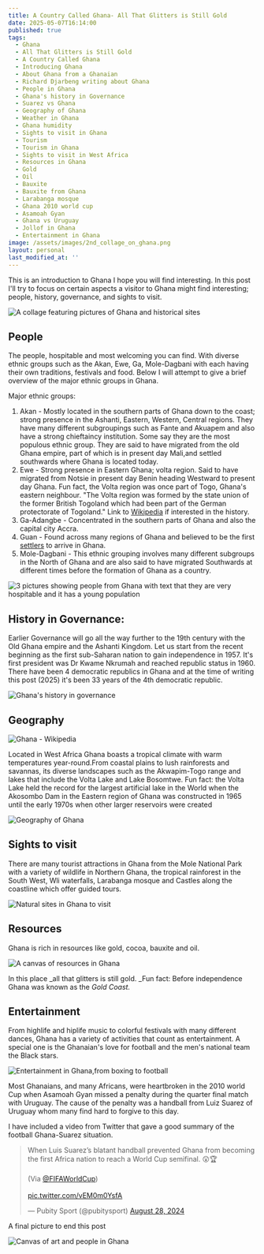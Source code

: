 ```yaml
---
title: A Country Called Ghana- All That Glitters is Still Gold
date: 2025-05-07T16:14:00
published: true
tags:
  - Ghana
  - All That Glitters is Still Gold
  - A Country Called Ghana
  - Introducing Ghana
  - About Ghana from a Ghanaian
  - Richard Djarbeng writing about Ghana
  - People in Ghana
  - Ghana's history in Governance
  - Suarez vs Ghana
  - Geography of Ghana
  - Weather in Ghana
  - Ghana humidity
  - Sights to visit in Ghana
  - Tourism
  - Tourism in Ghana
  - Sights to visit in West Africa
  - Resources in Ghana
  - Gold
  - Oil
  - Bauxite
  - Bauxite from Ghana
  - Larabanga mosque
  - Ghana 2010 world cup
  - Asamoah Gyan
  - Ghana vs Uruguay
  - Jollof in Ghana
  - Entertainment in Ghana
image: /assets/images/2nd_collage_on_ghana.png
layout: personal
last_modified_at: ''
---
```

This is an introduction to Ghana I hope you will find interesting. In this post I'll try to focus on certain aspects a visitor to Ghana might find interesting; people, history, governance, and sights to visit.

![A collage featuring pictures of Ghana and historical sites](/assets/images/2nd_collage_on_ghana.png "A collage featuring pictures of Ghana and historical sites")

## People

The people,  hospitable and most welcoming you can find. With diverse ethnic groups such as the Akan, Ewe, Ga, Mole-Dagbani with each having their own traditions, festivals and food. Below I will attempt to give a brief overview of the major ethnic groups in Ghana.

Major ethnic groups:

1. Akan - Mostly located in the southern parts of Ghana down to the coast;  strong presence in the Ashanti, Eastern, Western, Central regions. They have many different subgroupings such as Fante and Akuapem and also have a strong chieftaincy institution. Some say they are the most populous ethnic group. They are said to have migrated from the old Ghana empire, part of which is in present day Mali,and settled southwards where Ghana is located today.
2. Ewe - Strong presence in  Eastern Ghana; volta region. Said to have migrated from Notsie in present day Benin heading Westward to present day Ghana. Fun fact, the Volta region was once part of Togo, Ghana's eastern neighbour.  "The Volta region was formed by the state union of the former British Togoland which had been part of the German protectorate of Togoland." Link to [Wikipedia](https://en.wikipedia.org/wiki/Volta_Region) if interested in the history.
3. Ga-Adangbe - Concentrated in the southern parts of Ghana and also the capital city Accra.
4. Guan - Found across many regions of Ghana and believed to be the first [settlers](https://en.wikipedia.org/wiki/Guang_people) to arrive in Ghana.
5. Mole-Dagbani - This ethnic grouping involves many different subgroups in the North of Ghana and are also said to have migrated Southwards at different times before the formation of Ghana as a country.

![3 pictures showing people from Ghana with text that they are very hospitable and it has a young population](/assets/images/people_ghana.png "People from Ghana are very hospitable and it has a young population")

## History in Governance: 

Earlier Governance will go all the way further to the 19th century with the Old Ghana empire and the Ashanti Kingdom. Let us start from the recent beginning as the first sub-Saharan nation to gain independence in 1957. It's first president was Dr Kwame Nkrumah and reached republic status in 1960. There have been 4 democratic republics in Ghana and at the time of writing this post (2025) it's been 33 years of the 4th democratic republic.

![Ghana's history in governance](/assets/images/history_ghana.png "Ghana's history in governance")

## Geography

![Ghana - Wikipedia](/assets/images/250px-Ghana_%28orthographic_projection%29.svg.png "Ghana on a map, image credit wikipedia")

Located in West Africa Ghana boasts a tropical climate with warm temperatures year-round.From coastal plains to lush rainforests and savannas, its diverse landscapes such as the Akwapim-Togo range and lakes that include the Volta Lake and Lake Bosomtwe. Fun fact: the Volta Lake held the record for the largest artificial lake in the World when the Akosombo Dam in the Eastern region of Ghana was constructed in 1965 until the early 1970s when other larger reservoirs were created

![Geography of Ghana](/assets/images/geography_ghana.png "Geography of Ghana")

## Sights to visit

There are many tourist attractions in Ghana from the Mole National Park with a variety of wildlife in Northern Ghana, the tropical rainforest in the South West, Wli waterfalls, Larabanga mosque and Castles along the coastline which offer guided tours.

![Natural sites in Ghana to visit](/assets/images/natural_sites_ghana.png "Natural sites in Ghana to visit")

## Resources

Ghana is rich in resources like gold, cocoa, bauxite and oil.

![A  canvas of resources in Ghana](/assets/images/resources_ghana.png "A  canvas of resources in Ghana")

In this place _all that glitters is still gold. _Fun fact: Before independence Ghana was known as the _Gold Coast._

## Entertainment

From highlife and hiplife music to colorful festivals with many different dances, Ghana has a variety of activities that count as entertainment. A special one is the Ghanaian's love for football and the men's national team the Black stars. 

![Entertainment in Ghana,from boxing to football](/assets/images/entertainment_ghana.png "Entertainment in Ghana,from boxing to football")

Most Ghanaians, and many Africans, were heartbroken in the 2010 world Cup when Asamoah Gyan missed a penalty during the quarter final match with Uruguay. The cause of the penalty was a handball from Luiz Suarez of Uruguay whom many find hard to forgive to this day.

I have included a video from Twitter that gave a good summary of the football Ghana-Suarez situation.

<blockquote class="twitter-tweet" data-media-max-width="560"><p lang="en" dir="ltr">When Luis Suarez’s blatant handball prevented Ghana from becoming the first Africa nation to reach a World Cup semifinal. 😲🏆<br><br>(Via <a href="https://twitter.com/FIFAWorldCup?ref_src=twsrc%5Etfw">@FIFAWorldCup</a>)<br><br> <a href="https://t.co/vEM0m0YsfA">pic.twitter.com/vEM0m0YsfA</a></p>&mdash; Pubity Sport (@pubitysport) <a href="https://twitter.com/pubitysport/status/1828885097711579293?ref_src=twsrc%5Etfw">August 28, 2024</a></blockquote> <script async src="https://platform.twitter.com/widgets.js" charset="utf-8"></script>

A final picture to end this post

![Canvas of art and people in Ghana](/assets/images/collage_on_ghana.png "Canvas of art and people in Ghana")
